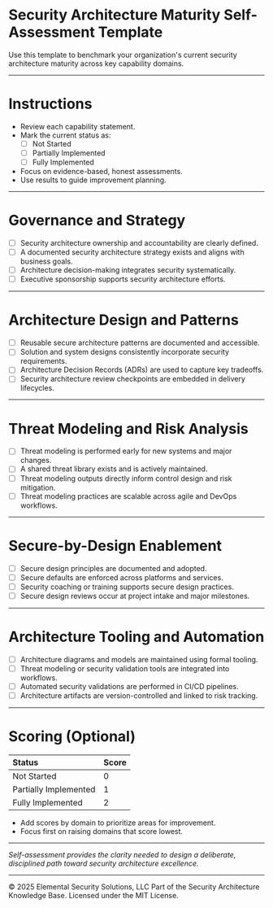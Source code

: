 # Security Architecture Maturity Self-Assessment Template

Use this template to benchmark your organization's current security architecture maturity across key capability domains.

---

# Instructions

- Review each capability statement.
- Mark the current status as:
  - [ ] Not Started
  - [ ] Partially Implemented
  - [ ] Fully Implemented
- Focus on evidence-based, honest assessments.
- Use results to guide improvement planning.

---

# Governance and Strategy

- [ ] Security architecture ownership and accountability are clearly defined.
- [ ] A documented security architecture strategy exists and aligns with business goals.
- [ ] Architecture decision-making integrates security systematically.
- [ ] Executive sponsorship supports security architecture efforts.

---

# Architecture Design and Patterns

- [ ] Reusable secure architecture patterns are documented and accessible.
- [ ] Solution and system designs consistently incorporate security requirements.
- [ ] Architecture Decision Records (ADRs) are used to capture key tradeoffs.
- [ ] Security architecture review checkpoints are embedded in delivery lifecycles.

---

# Threat Modeling and Risk Analysis

- [ ] Threat modeling is performed early for new systems and major changes.
- [ ] A shared threat library exists and is actively maintained.
- [ ] Threat modeling outputs directly inform control design and risk mitigation.
- [ ] Threat modeling practices are scalable across agile and DevOps workflows.

---

# Secure-by-Design Enablement

- [ ] Secure design principles are documented and adopted.
- [ ] Secure defaults are enforced across platforms and services.
- [ ] Security coaching or training supports secure design practices.
- [ ] Secure design reviews occur at project intake and major milestones.

---

# Architecture Tooling and Automation

- [ ] Architecture diagrams and models are maintained using formal tooling.
- [ ] Threat modeling or security validation tools are integrated into workflows.
- [ ] Automated security validations are performed in CI/CD pipelines.
- [ ] Architecture artifacts are version-controlled and linked to risk tracking.

---

# Scoring (Optional)

| Status | Score |
|:-------|:------|
| Not Started | 0 |
| Partially Implemented | 1 |
| Fully Implemented | 2 |

- Add scores by domain to prioritize areas for improvement.
- Focus first on raising domains that score lowest.

---

*Self-assessment provides the clarity needed to design a deliberate, disciplined path toward security architecture excellence.*

---
© 2025 Elemental Security Solutions, LLC
Part of the Security Architecture Knowledge Base.
Licensed under the MIT License.
